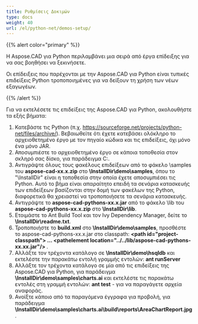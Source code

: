 ```yaml
---
title: Ρυθμίσεις Δοκιμών
type: docs
weight: 40
url: /el/python-net/demos-setup/
---
```


{{% alert color="primary" %}}

Η Aspose.CAD για Python περιλαμβάνει μια σειρά από έργα επίδειξης για να σας βοηθήσει να ξεκινήσετε.

Οι επίδειξεις που παρέχονται με την Aspose.CAD για Python είναι τυπικές επιδείξεις Python τροποποιημένες για να δείξουν τη χρήση των νέων εξαγωγέων.

{{% /alert %}}

Για να εκτελέσετε τις επιδείξεις της Aspose.CAD για Python, ακολουθήστε τα εξής βήματα:

1. Κατεβάστε τις Python (π.χ. https://sourceforge.net/projects/python-net/files/archive/). Βεβαιωθείτε ότι έχετε κατεβάσει ολόκληρο το αρχειοθετημένο έργο με τον πηγαίο κώδικα και τις επιδείξεις, όχι μόνο ένα μόνο JAR.
1. Αποσυμπιέστε το αρχειοθετημένο έργο σε κάποια τοποθεσία στον σκληρό σας δίσκο, για παράδειγμα C:\.
1. Αντιγράψτε όλους τους φακέλους επιδείξεων από το φάκελο \samples του **aspose-cad-xx.x.zip** στο **\InstallDir\demo\samples**, όπου το "\InstallDir" είναι η τοποθεσία στην οποία έχετε αποσυμπιέσει τις Python. Αυτό το βήμα είναι απαραίτητο επειδή τα σενάρια κατασκευής των επιδείξεων βασίζονται στην δομή των φακέλων της Python, διαφορετικά θα χρειαστεί να τροποποιήσετε τα σενάρια κατασκευής.
1. Αντιγράψτε το **aspose-cad-pythons-xx.x.jar** από το φάκελο \lib του **aspose-cad-pythons-xx.x.zip** στο **\InstallDir\lib**.
1. Ετοιμάστε το Ant Build Tool και τον Ivy Dependency Manager, δείτε το **\InstallDir\readme.txt**.
1. Τροποποιήστε το **build.xml** στο **\InstallDir\demo\samples**, προσθέστε το aspose-cad-pythons-xx.x.jar στο classpath:
   **\<path id="project-classpath"> ... \<pathelement location="../../lib/aspose-cad-pythons-xx.xx.jar"/> </path>**.
1. Αλλάξτε τον τρέχοντα κατάλογο σε **\InstallDir\demo\hsqldb** και εκτελέστε την παρακάτω εντολή γραμμής εντολών:
   **ant runServer**
1. Αλλάξτε τον τρέχοντα κατάλογο σε μία από τις επιδείξεις της Aspose.CAD για Python, για παράδειγμα **\InstallDir\demo\samples\charts.ai** και εκτελέστε τις παρακάτω εντολές στη γραμμή εντολών:
   **ant test** - για να παραγάγετε αρχεία αναφοράς.
1. Ανοίξτε κάποιο από τα παραγόμενα έγγραφα για προβολή, για παράδειγμα **\InstallDir\demo\samples\charts.ai\build\reports\AreaChartReport.jpg**.
